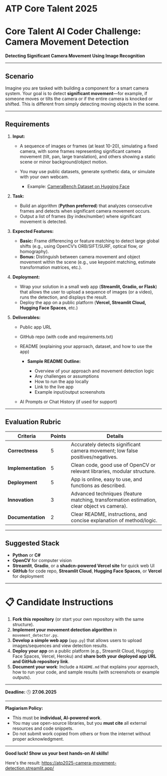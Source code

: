 # ATP Core Talent 2025
# Core Talent AI Coder Challenge: Camera Movement Detection

**Detecting Significant Camera Movement Using Image Recognition**

---

## Scenario

Imagine you are tasked with building a component for a smart camera system. Your goal is to detect **significant movement**—for example, if someone moves or tilts the camera or if the entire camera is knocked or shifted. This is different from simply detecting moving objects in the scene.

---

## Requirements

1. **Input:**

   * A sequence of images or frames (at least 10-20), simulating a fixed camera, with some frames representing significant camera movement (tilt, pan, large translation), and others showing a static scene or minor background/object motion.
   * You may use public datasets, generate synthetic data, or simulate with your own webcam.

     * Example: [CameraBench Dataset on Hugging Face](https://huggingface.co/datasets/syCen/CameraBench)
2. **Task:**

   * Build an algorithm (**Python preferred**) that analyzes consecutive frames and detects when significant camera movement occurs.
   * Output a list of frames (by index/number) where significant movement is detected.
3. **Expected Features:**

   * **Basic:** Frame differencing or feature matching to detect large global shifts (e.g., using OpenCV’s ORB/SIFT/SURF, optical flow, or homography).
   * **Bonus:** Distinguish between camera movement and object movement within the scene (e.g., use keypoint matching, estimate transformation matrices, etc.).
4. **Deployment:**

   * Wrap your solution in a small web app (**Streamlit, Gradio, or Flask**) that allows the user to upload a sequence of images (or a video), runs the detection, and displays the result.
   * Deploy the app on a public platform (**Vercel, Streamlit Cloud, Hugging Face Spaces**, etc.)
5. **Deliverables:**

   * Public app URL
   * GitHub repo (with code and requirements.txt)
   * README (explaining your approach, dataset, and how to use the app)

     * **Sample README Outline:**

       * Overview of your approach and movement detection logic
       * Any challenges or assumptions
       * How to run the app locally
       * Link to the live app
       * Example input/output screenshots
   * AI Prompts or Chat History (if used for support)

---

## Evaluation Rubric

| Criteria           | Points | Details                                                                                    |
| ------------------ | ------ | ------------------------------------------------------------------------------------------ |
| **Correctness**    | 5      | Accurately detects significant camera movement; low false positives/negatives.             |
| **Implementation** | 5      | Clean code, good use of OpenCV or relevant libraries, modular structure.                   |
| **Deployment**     | 5      | App is online, easy to use, and functions as described.                                    |
| **Innovation**     | 3      | Advanced techniques (feature matching, transformation estimation, clear object vs camera). |
| **Documentation**  | 2      | Clear README, instructions, and concise explanation of method/logic.                       |

---

## Suggested Stack

* **Python** or **C#**
* **OpenCV** for computer vision
* **Streamlit**, **Gradio**, or a **shadcn-powered Vercel site** for quick web UI
* **GitHub** for code repo, **Streamlit Cloud**, **Hugging Face Spaces**, or **Vercel** for deployment

---

# 📋 Candidate Instructions

1. **Fork this repository** (or start your own repository with the same structure).
2. **Implement your movement detection algorithm** in `movement_detector.py`.
3. **Develop a simple web app** (`app.py`) that allows users to upload images/sequences and view detection results.
4. **Deploy your app** on a public platform (e.g., Streamlit Cloud, Hugging Face Spaces, Vercel, Heroku) and **share both your deployed app URL and GitHub repository link**.
5. **Document your work**: Include a `README.md` that explains your approach, how to run your code, and sample results (with screenshots or example outputs).

---

**Deadline:**
🕓 **27.06.2025**

---

**Plagiarism Policy:**

* This must be **individual, AI-powered work**.
* You may use open-source libraries, but you **must cite** all external resources and code snippets.
* Do not submit work copied from others or from the internet without proper acknowledgment.

---

**Good luck! Show us your best hands-on AI skills!**


Here's the result: https://atp2025-camera-movement-detection.streamlit.app/
